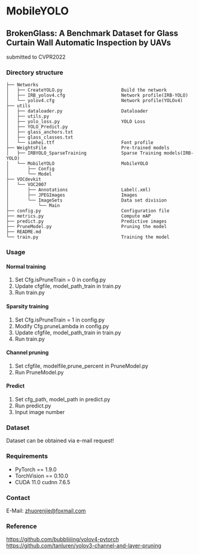 # MobileYOLO
## BrokenGlass: A Benchmark Dataset for Glass Curtain Wall Automatic Inspection by UAVs
submitted to CVPR2022

### Directory structure
```
├── Networks                              
│   ├── CreateYOLO.py                      Build the network
│   ├── IRB_yolov4.cfg                     Network profile(IRB-YOLO)
│   └── yolov4.cfg                         Network profile(YOLOv4)
├── utils
│   ├── dataloader.py                      Dataloader
│   ├── utils.py 
│   ├── yolo_loss.py                       YOLO Loss
│   ├── YOLO_Predict.py
│   ├── glass_anchors.txt
│   ├── glass_classes.txt                  
│   └── simhei.ttf                         Font profile
├── WeightsFile                            Pre-trained models
│   ├── IRBYOLO_SparseTraining             Sparse Training models(IRB-YOLO)
│   └── MobileYOLO                         MobileYOLO
│       ├── Config
│       └── Model
├── VOCdevkit                             
│   └── VOC2007 
│       ├── Annotations                    Label(.xml)
│       ├── JPEGImages                     Images
│       └── ImageSets                      Data set division
│           └── Main
├── config.py                              Configuration file
├── metrics.py                             Compute mAP
├── predict.py                             Predictive images
├── PruneModel.py                          Pruning the model
├── README.md
└── train.py                               Training the model
```

### Usage
#### Normal training
1. Set Cfg.isPruneTrain = 0 in config.py
2. Update cfgfile, model_path_train in train.py
3. Run train.py

#### Sparsity training
1. Set Cfg.isPruneTrain = 1 in config.py
2. Modify Cfg.pruneLambda in config.py
3. Update cfgfile, model_path_train in train.py
4. Run train.py

#### Channel pruning
1. Set cfgfile, modelfile,prune_percent in PruneModel.py
2. Run PruneModel.py

#### Predict
1. Set cfg_path, model_path in predict.py
2. Run predict.py
3. Input image number

### Dataset
Dataset can be obtained via e-mail request!

### Requirements
* PyTorch == 1.9.0
* TorchVision == 0.10.0
* CUDA 11.0  cudnn 7.6.5

### Contact
E-Mail: zhuorenjie@foxmail.com

### Reference
https://github.com/bubbliiiing/yolov4-pytorch \
https://github.com/tanluren/yolov3-channel-and-layer-pruning
